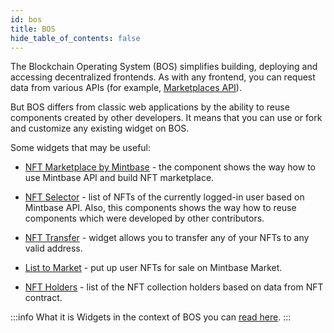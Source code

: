```yaml
---
id: bos
title: BOS
hide_table_of_contents: false
---
```


The Blockchain Operating System (BOS) simplifies building, deploying and accessing decentralized frontends. As with any frontend, you can request data from various APIs (for example, [Marketplaces API](/primitives/nft/querying/marketplaces)).

But BOS differs from classic web applications by the ability to reuse components created by other developers. It means that you can use or fork and customize any existing widget on BOS.

Some widgets that may be useful:
- [NFT Marketplace by Mintbase](https://near.org/near/widget/ComponentDetailsPage?src=mintbase.near/widget/nft-marketplace) - the component shows the way how to use Mintbase API and build NFT marketplace.

- [NFT Selector](https://near.org/near/widget/ComponentDetailsPage?src=minorityprogrammers.near/widget/NFTSelector) - list of NFTs of the currently logged-in user based on Mintbase API. Also, this components shows the way how to reuse components which were developed by other contributors.

- [NFT Transfer](https://near.org/near/widget/ComponentDetailsPage?src=onboarder.near/widget/NFT-Transfer) - widget allows you to transfer any of your NFTs to any valid address.

- [List to Market](https://near.org/near/widget/ComponentDetailsPage?src=mintbase.near/widget/ListToMarket) - put up user NFTs for sale on Mintbase Market.

- [NFT Holders](https://near.org/near/widget/ComponentDetailsPage?src=hack.near/widget/verified.holders) - list of the NFT collection holders based on data from NFT contract.

:::info
What it is Widgets in the context of BOS you can [read here](/bos/components/widgets).
:::